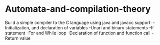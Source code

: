 # Automata-and-compilation-theory
Build a simple compiler to the C language using java and javacc 
support:
  -Initialization, and declaration of variables
  -Unari and binary statements
  -If statement
  -For and While loop
  -Declaration of function and function call
  -Return value
